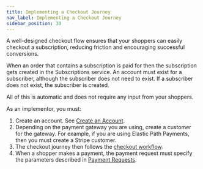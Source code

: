 ```yaml
---
title: Implementing a Checkout Journey 
nav_label: Implementing a Checkout Journey
sidebar_position: 30
---
```


A well-designed checkout flow ensures that your shoppers can easily checkout a subscription, reducing friction and encouraging successful conversions. 

When an order that contains a subscription is paid for then the subscription gets created in the Subscriptions service. An account must exist for a subscriber, although the subscriber does not need to exist. If a subscriber does not exist, the subscriber is created.

All of this is automatic and does not require any input from your shoppers.

As an implementor, you must:

1. Create an account. See [Create an Account](/docs/api/accounts/post-v-2-accounts).
1. Depending on the payment gateway you are using, create a customer for the gateway. For example, if you are using Elastic Path Payments, then you must create a Stripe customer.
1. The checkout journey then follows the [checkout workflow](/docs/api/carts/checkout). 
1. When a shopper makes a payment, the payment request must specify the parameters described in [Payment Requests](/docs/api/subscriptions/invoices#payment-requests).
